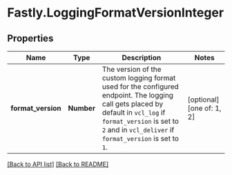# Fastly.LoggingFormatVersionInteger

## Properties

Name | Type | Description | Notes
------------ | ------------- | ------------- | -------------
**format_version** | **Number** | The version of the custom logging format used for the configured endpoint. The logging call gets placed by default in `vcl_log` if `format_version` is set to `2` and in `vcl_deliver` if `format_version` is set to `1`.  | [optional]  [one of: 1, 2]


[[Back to API list]](../../README.md#endpoints) [[Back to README]](../../README.md)
